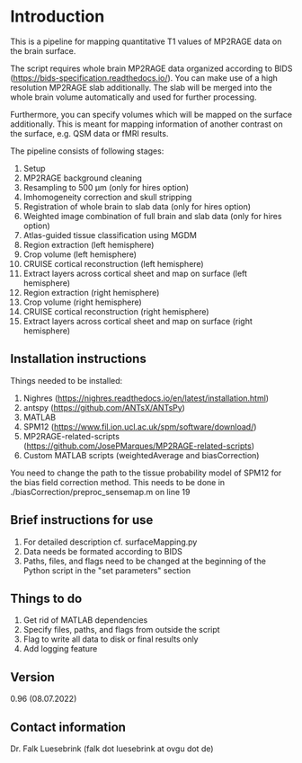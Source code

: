 # Introduction
This is a pipeline for mapping quantitative T1 values of MP2RAGE data on the brain surface.

The script requires whole brain MP2RAGE data organized according to BIDS (https://bids-specification.readthedocs.io/). You can make use of a high resolution MP2RAGE slab additionally. The slab will be merged into the whole brain volume automatically and used for further processing. 

Furthermore, you can specify volumes which will be mapped on the surface additionally. This is meant for mapping information of another contrast on the surface, e.g. QSM data or fMRI results.

The pipeline consists of following stages:
01. Setup
02. MP2RAGE background cleaning
03. Resampling to 500 µm (only for hires option)
04. Imhomogeneity correction and skull stripping
05. Registration of whole brain to slab data (only for hires option)
06. Weighted image combination of full brain and slab data (only for hires option)
07. Atlas-guided tissue classification using MGDM
08. Region extraction (left hemisphere) 
09. Crop volume (left hemisphere)
10. CRUISE cortical reconstruction (left hemisphere)
11. Extract layers across cortical sheet and map on surface (left hemisphere)
12. Region extraction (right hemisphere)
13. Crop volume (right hemisphere)
14. CRUISE cortical reconstruction (right hemisphere)
15. Extract layers across cortical sheet and map on surface (right hemisphere)

## Installation instructions
Things needed to be installed:
1. Nighres (https://nighres.readthedocs.io/en/latest/installation.html)
2. antspy (https://github.com/ANTsX/ANTsPy)
3. MATLAB
4. SPM12 (https://www.fil.ion.ucl.ac.uk/spm/software/download/)
5. MP2RAGE-related-scripts (https://github.com/JosePMarques/MP2RAGE-related-scripts)
6. Custom MATLAB scripts (weightedAverage and biasCorrection)

You need to change the path to the tissue probability model of SPM12 for the bias
field correction method. This needs to be done in ./biasCorrection/preproc_sensemap.m on line 19

## Brief instructions for use
1. For detailed description cf. surfaceMapping.py
2. Data needs be formated according to BIDS
3. Paths, files, and flags need to be changed at the beginning of the Python script in the "set parameters" section

## Things to do
1. Get rid of MATLAB dependencies
2. Specify files, paths, and flags from outside the script
3. Flag to write all data to disk or final results only
4. Add logging feature

## Version
0.96 (08.07.2022)

## Contact information
Dr. Falk Luesebrink
(falk dot luesebrink at ovgu dot de)
